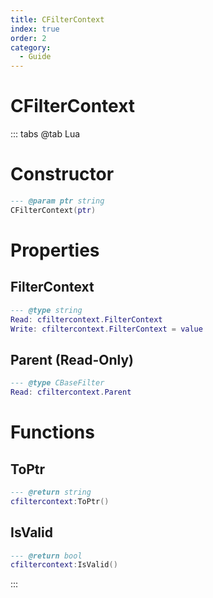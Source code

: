 ```yaml
---
title: CFilterContext
index: true
order: 2
category:
  - Guide
---
```


# CFilterContext

::: tabs
@tab Lua
# Constructor
```lua
--- @param ptr string
CFilterContext(ptr)
```
# Properties
## FilterContext 
```lua
--- @type string
Read: cfiltercontext.FilterContext
Write: cfiltercontext.FilterContext = value
```
## Parent (Read-Only)
```lua
--- @type CBaseFilter
Read: cfiltercontext.Parent
```
# Functions
## ToPtr
```lua
--- @return string
cfiltercontext:ToPtr()
```
## IsValid
```lua
--- @return bool
cfiltercontext:IsValid()
```

:::